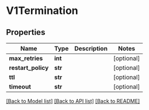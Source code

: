 # V1Termination

## Properties
Name | Type | Description | Notes
------------ | ------------- | ------------- | -------------
**max_retries** | **int** |  | [optional] 
**restart_policy** | **str** |  | [optional] 
**ttl** | **str** |  | [optional] 
**timeout** | **str** |  | [optional] 

[[Back to Model list]](../README.md#documentation-for-models) [[Back to API list]](../README.md#documentation-for-api-endpoints) [[Back to README]](../README.md)


